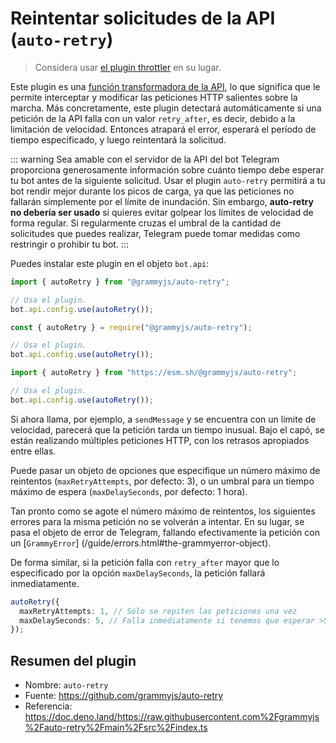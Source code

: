 # Reintentar solicitudes de la API (`auto-retry`)

> Considera usar [el plugin throttler](./transformer-throttler.html) en su lugar.

Este plugin es una [función transformadora de la API](../advanced/transformers.html), lo que significa que le permite interceptar y modificar las peticiones HTTP salientes sobre la marcha.
Más concretamente, este plugin detectará automáticamente si una petición de la API falla con un valor `retry_after`, es decir, debido a la limitación de velocidad.
Entonces atrapará el error, esperará el período de tiempo especificado, y luego reintentará la solicitud.

::: warning Sea amable con el servidor de la API del bot
Telegram proporciona generosamente información sobre cuánto tiempo debe esperar tu bot antes de la siguiente solicitud.
Usar el plugin `auto-retry` permitirá a tu bot rendir mejor durante los picos de carga, ya que las peticiones no fallarán simplemente por el límite de inundación.
Sin embargo, **auto-retry no debería ser usado** si quieres evitar golpear los límites de velocidad de forma regular.
Si regularmente cruzas el umbral de la cantidad de solicitudes que puedes realizar, Telegram puede tomar medidas como restringir o prohibir tu bot.
:::

Puedes instalar este plugin en el objeto `bot.api`:

<CodeGroup>
  <CodeGroupItem title="TypeScript" active>

```ts
import { autoRetry } from "@grammyjs/auto-retry";

// Usa el plugin.
bot.api.config.use(autoRetry());
```

</CodeGroupItem>
 <CodeGroupItem title="JavaScript">

```js
const { autoRetry } = require("@grammyjs/auto-retry");

// Usa el plugin.
bot.api.config.use(autoRetry());
```

</CodeGroupItem>
 <CodeGroupItem title="Deno">

```ts
import { autoRetry } from "https://esm.sh/@grammyjs/auto-retry";

// Usa el plugin.
bot.api.config.use(autoRetry());
```

</CodeGroupItem>
</CodeGroup>

Si ahora llama, por ejemplo, a `sendMessage` y se encuentra con un límite de velocidad, parecerá que la petición tarda un tiempo inusual.
Bajo el capó, se están realizando múltiples peticiones HTTP, con los retrasos apropiados entre ellas.

Puede pasar un objeto de opciones que especifique un número máximo de reintentos (`maxRetryAttempts`, por defecto: 3), o un umbral para un tiempo máximo de espera (`maxDelaySeconds`, por defecto: 1 hora).

Tan pronto como se agote el número máximo de reintentos, los siguientes errores para la misma petición no se volverán a intentar.
En su lugar, se pasa el objeto de error de Telegram, fallando efectivamente la petición con un [`GrammyError`] (/guide/errors.html#the-grammyerror-object).

De forma similar, si la petición falla con `retry_after` mayor que lo especificado por la opción `maxDelaySeconds`, la petición fallará inmediatamente.

```ts
autoRetry({
  maxRetryAttempts: 1, // Sólo se repiten las peticiones una vez
  maxDelaySeconds: 5, // Falla inmediatamente si tenemos que esperar >5 segundos
});
```

## Resumen del plugin

- Nombre: `auto-retry`
- Fuente: <https://github.com/grammyjs/auto-retry>
- Referencia: <https://doc.deno.land/https://raw.githubusercontent.com%2Fgrammyjs%2Fauto-retry%2Fmain%2Fsrc%2Findex.ts>
